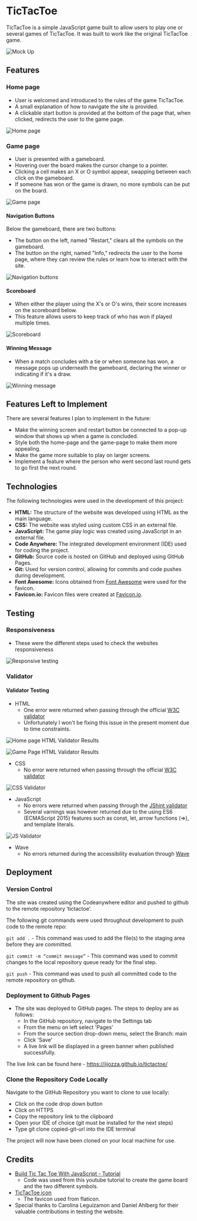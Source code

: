 # TicTacToe

TicTacToe is a simple JavaScript game built to allow users to play one or several games of TicTacToe. It was built to work like the original TicTacToe game.

![Mock Up](https://github.com/iiJozza/tictactoe/blob/main/assets/readme-images/mockup.png)

## Features

### Home page

- User is welcomed and introduced to the rules of the game TicTacToe.
- A small explanation of how to navigate the site is provided.
- A clickable start button is provided at the bottom of the page that, when clicked, redirects the user to the game page.

![Home page](https://github.com/iiJozza/tictactoe/blob/main/assets/readme-images/readme-home-page.PNG)

### Game page

- User is presented with a gameboard.
- Hovering over the board makes the cursor change to a pointer.
- Clicking a cell makes an X or O symbol appear, swapping between each click on the gameboard.
- If someone has won or the game is drawn, no more symbols can be put on the board.
  
![Game page](https://github.com/iiJozza/tictactoe/blob/main/assets/readme-images/readme-game-page.PNG)

#### Navigation Buttons

Below the gameboard, there are two buttons:

- The button on the left, named "Restart," clears all the symbols on the gameboard.
- The button on the right, named "Info," redirects the user to the home page, where they can review the rules or learn how to interact with the site.

![Navigation buttons](https://github.com/iiJozza/tictactoe/blob/main/assets/readme-images/readme-buttons.PNG)

#### Scoreboard

- When either the player using the X's or O's wins, their score increases on the scoreboard below.
- This feature allows users to keep track of who has won if played multiple times.

![Scoreboard](https://github.com/iiJozza/tictactoe/blob/main/assets/readme-images/readme-scoreboard.PNG)

#### Winning Message

- When a match concludes with a tie or when someone has won, a message pops up underneath the gameboard, declaring the winner or indicating if it's a draw.

![Winning message](https://github.com/iiJozza/tictactoe/blob/main/assets/readme-images/readme-winning-msg.PNG)

## Features Left to Implement

There are several features I plan to implement in the future:

- Make the winning screen and restart button be connected to a pop-up window that shows up when a game is concluded.
- Style both the home-page and the game-page to make them more appealing.
- Make the game more suitable to play on larger screens.
- Implement a feature where the person who went second last round gets to go first the next round.

## Technologies

The following technologies were used in the development of this project:

- **HTML:** The structure of the website was developed using HTML as the main language.
- **CSS:** The website was styled using custom CSS in an external file.
- **JavaScript:** The game play logic was created using JavaScript in an external file.
- **Code Anywhere:** The integrated development environment (IDE) used for coding the project.
- **GitHub:** Source code is hosted on GitHub and deployed using GitHub Pages.
- **Git:** Used for version control, allowing for commits and code pushes during development.
- **Font Awesome:** Icons obtained from [Font Awesome](https://fontawesome.com/) were used for the favicon.
- **Favicon.io:** Favicon files were created at [Favicon.io](https://favicon.io/favicon-converter/).

## Testing 

### Responsiveness

- These were the different steps used to check the websites responsiveness

![Responsive testing](https://github.com/iiJozza/tictactoe/blob/main/assets/readme-images/responsiveness-testing.png)

### Validator

#### Validator Testing

- HTML
  - One error were returned when passing through the official [W3C validator](https://validator.w3.org)
  - Unfortunately I won't be fixing this issue in the present moment due to time constraints.

![Home page HTML Validator Results](https://github.com/iiJozza/tictactoe/blob/main/assets/readme-images/readme-error-home-page.PNG)

![Game Page HTML Validator Results](https://github.com/iiJozza/tictactoe/blob/main/assets/readme-images/readme-error-game-page.PNG)

- CSS
  - No error were returned when passing through the official [W3C validator](https://validator.w3.org)
  
![CSS Validator](https://github.com/iiJozza/tictactoe/blob/main/assets/readme-images/readme-validator-css.PNG)

- JavaScript
  - No errors were returned when passing through the [JShint validator](https://jshint.com/)
  - Several varnings was however returned due to the using ES6 (ECMAScript 2015) features such as const, let, arrow functions (=>), and template literals.

![JS Validator](https://github.com/iiJozza/tictactoe/blob/main/assets/readme-images/readme-validator-js.PNG)

- Wave
  - No errors returned during the accessibility evaluation through [Wave](https://wave.webaim.org/report#/https://iijozza.github.io/tictactoe/)

## Deployment

### Version Control

The site was created using the Codeanywhere editor and pushed to github to the remote repository ‘tictactoe’.

The following git commands were used throughout development to push code to the remote repo:

```git add .``` - This command was used to add the file(s) to the staging area before they are committed.

```git commit -m “commit message”``` - This command was used to commit changes to the local repository queue ready for the final step.

```git push``` - This command was used to push all committed code to the remote repository on github.

### Deployment to Github Pages

- The site was deployed to GitHub pages. The steps to deploy are as follows:
  - In the GitHub repository, navigate to the Settings tab
  - From the menu on left select 'Pages'
  - From the source section drop-down menu, select the Branch: main
  - Click 'Save'
  - A live link will be displayed in a green banner when published successfully.

The live link can be found here - <https://iijozza.github.io/tictactoe/>

### Clone the Repository Code Locally

Navigate to the GitHub Repository you want to clone to use locally:

- Click on the code drop down button
- Click on HTTPS
- Copy the repository link to the clipboard
- Open your IDE of choice (git must be installed for the next steps)
- Type git clone copied-git-url into the IDE terminal

The project will now have been cloned on your local machine for use.

## Credits 

- [Build Tic Tac Toe With JavaScript - Tutorial](https://www.youtube.com/watch?v=Y-GkMjUZsmM)
  - Code was used from this youtube tutorial to create the game board and the two different symbols.
- [TicTacToe icon](https://www.flaticon.com/free-icon/tic-tac-toe_566294?term=tic+tac+toe&page=1&position=1&origin=tag&related_id=566294)
  - The favicon used from flaticon.
- Special thanks to Carolina Leguizamon and Daniel Ahlberg for their valuable contributions in testing the website.
